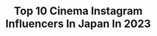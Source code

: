 ---
title: Top 10 Cinema Instagram Influencers In Japan In 2023
description: >-
  Find top cinema Instagram influencers in Japan in 2023. Most popular hashtags: #streetclassics #streetshared #japan #streetgrammers.
platform: Instagram
hits: 60
text_top: See the best Instagram influencers on inBeat.
text_bottom: Our search engine holds 60 Instagram influencers like this in Japan for you to connect with.
profiles:
  - username: "jonleedisney"
    fullname: >-
      Jon Lee
    bio: >-
      All photos are mine. Repost with credit (NO ALTERATIONS) WDW CM Disney 📷 Photographer 🎥 Cinematographer Photography page: @jonleephoto Latest Video:
    location: "Japan"
    followers: 11239
    engagement: 729
    commentsToLikes: 0.012178
    id: ck0u8wy0i8dmd0i19fkxnjqlp
    verified: false
    hashtags: "#disneyworld, #disneyparks, #wdw, #mickeyrr"
  - username: "the_rinayang"
    fullname: >-
      RINA YANG
    bio: >-
      Japanese-Korean-British cinematographer in London⇄LA シネマトグラファー/撮影監督 🇬🇧🇪🇺LUX @luxartistsltd 🇺🇸ICONIC @iconictalentagency @icglocal600 ____________
    location: "Japan"
    followers: 44623
    engagement: 694
    commentsToLikes: 0.023782
    id: ck0u9gk529qmg0i19mdadsfxf
    verified: false
    hashtags: "#challengeaccepted, #jessicaferris, #stevepritchard, #lukecorbyn"
  - username: "mamaprechanaya"
    fullname: >-
      Mama Prechanaya 3.0
    bio: >-
      🔸Cinema Updates, All Types of Memes 🔸3 Admins 👑 Backup : @mamaprechanaya_4 #mama_prechanaya #mptemplates
    location: "Japan"
    followers: 35665
    engagement: 803
    commentsToLikes: 0.002094
    id: ck8t7wkkui7gx0j78yuraa9ke
    verified: false
    hashtags: "#mokkaengineer, #artspasangada, #madurai, #master"
  - username: "t.hagi_1013"
    fullname: >-
      Tadahisa Hagiwara😎😎
    bio: >-
      ▶️ Love cinema,book,anime and NO Baton. ▶️ All photos are taken by me. ▶️ To say Good bye is to die a little.
    location: "Japan"
    followers: 17150
    engagement: 335
    commentsToLikes: 0.025220
    id: ck5q4835qo48s0i11xjgb0vfo
    verified: false
    hashtags: "#tv, #icu, #fever, #eye"
  - username: "taku_cinema"
    fullname: >-
      岡田拓朗
    bio: >-
      主に映画とドラマ フリーランス／仕事→広報、ライター、HR関連、動画編集／業界→エンタメ、教育、WEB／好き→映画、ドラマ、スポーツ、野球、音楽、旅行、カメラ、歴史、芸術、物語、言葉／理想→誰もが自分を認めて前向きに生きられる社会 ご依頼はメッセージでお願いします。 ↓ラジオ(音声配信)始めました！
    location: "Japan"
    followers: 20661
    engagement: 818
    commentsToLikes: 0.013745
    id: ck13ber6nv2ni0i19o5zx135e
    verified: false
    hashtags: "#unext, #amazonprime, #netflix, #amazonprimevideo"
  - username: "hhhhi02"
    fullname: >-
      泉ひかり(Hikari Izumi)
    bio: >-
      💌お仕事のお問い合わせは公式サイトからお願いします 📱 Xperia ambassador 🏃‍♂️ Parkour 2012~ 🇯🇵 Women’s Ninja warriors Finalist 🥇 Parkour Worldcup 2019 Speed Annual Champion
    location: "Japan"
    followers: 24971
    engagement: 924
    commentsToLikes: 0.010616
    id: ck0w0tm2pfyxi0i19ayattp6u
    verified: false
    hashtags: "#girlparkour, #parkourgirls, #traceuse, #training"
  - username: "yuki.t_photography"
    fullname: >-
      幽　鬼
    bio: >-
      ᴼᴺ ᵀᴴᴱ ᴰᴬᴿᴷ ᴱᴰᴳᴱˢ 日本🇯🇵JPN | Photographer 🎗Finalist @beautifulbizarremagazine 2020 ▫️Curator of @avantgarde_vibes 3/3-3/15 アリスファンタジー展 ⇨📍代官山アートラッシュ
    location: "Japan"
    followers: 25357
    engagement: 1073
    commentsToLikes: 0.008168
    id: ck9h9rem49nvb0j78nmustdth
    verified: false
    hashtags: "#etczine, #ifainspire, #insomniamag, #pr0ject"
  - username: "yu_ya____1173"
    fullname: >-
      Yu-ya
    bio: >-
      ◤◢◤◢◤◢◤◢◤◢◤◢◤◢◤◢◤◢◤◢ OSAKA JAPAN ー TOY BOX ACCOUNT ◤◢◤◢◤◢◤◢◤◢◤◢◤◢◤◢◤◢◤◢
    location: "Japan"
    followers: 22165
    engagement: 873
    commentsToLikes: 0.029978
    id: ck5hdcl39mosn0i11gmraymni
    verified: false
    hashtags: "#agameoftones, #creativeoptic, #streetclassics, #globalnightsquad"
  - username: "laserkola"
    fullname: >-
      Lasse Erkola
    bio: >-
      Videogame magazine Art Director from Finland. Frequently getting lost somewhere in Japan.
    location: "Japan"
    followers: 19261
    engagement: 1289
    commentsToLikes: 0.028743
    id: ck0w6kf1q8zro0i195y86983j
    verified: false
    hashtags: "#alley, #cinematic, #helsinki, #woofermagazine"
  - username: "zurkzenemixa"
    fullname: >-
      ⭕️  ᴀʟᴀɴ ᴊɪᴍÉɴᴇᴢ アラン ヒメネス ⭕️
    bio: >-
      • ʙᴀꜱᴇᴅ ɪɴ ᴛᴏᴋʏᴏ • ᴅɪᴠᴇʀꜱɪꜰɪᴇᴅ & ᴍᴜʟᴛɪᴄᴏʟᴏʀ ᴘʜᴏᴛᴏɢʀᴀᴘʜɪᴄ ᴄᴏɴᴛᴇɴᴛ • ᴅᴍ ғᴏʀ sʜᴏᴏᴛs • ᴛᴇᴀᴍ @latamambassadors 🇲🇽
    location: "Japan"
    followers: 4771
    engagement: 1147
    commentsToLikes: 0.315117
    id: ck5c33xppyk7f0i112y7umahq
    verified: false
    hashtags: "#streetmobs, #pr0ject, #ptk, #ourvisualvibes"
---